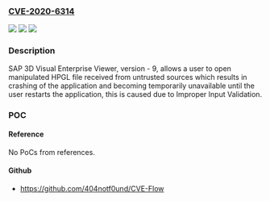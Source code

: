 ### [CVE-2020-6314](https://cve.mitre.org/cgi-bin/cvename.cgi?name=CVE-2020-6314)
![](https://img.shields.io/static/v1?label=Product&message=SAP%203D%20Visual%20Enterprise%20Viewer&color=blue)
![](https://img.shields.io/static/v1?label=Version&message=%3C9%20&color=brighgreen)
![](https://img.shields.io/static/v1?label=Vulnerability&message=Improper%20Input%20Validation&color=brighgreen)

### Description

SAP 3D Visual Enterprise Viewer, version - 9, allows a user to open manipulated HPGL file received from untrusted sources which results in crashing of the application and becoming temporarily unavailable until the user restarts the application, this is caused due to Improper Input Validation.

### POC

#### Reference
No PoCs from references.

#### Github
- https://github.com/404notf0und/CVE-Flow

